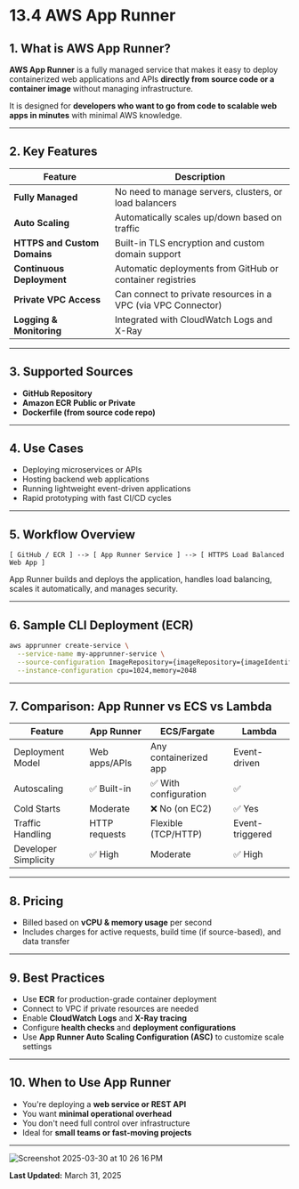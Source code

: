 
# 13.4 AWS App Runner

## 1. What is AWS App Runner?

**AWS App Runner** is a fully managed service that makes it easy to deploy containerized web applications and APIs **directly from source code or a container image** without managing infrastructure.

It is designed for **developers who want to go from code to scalable web apps in minutes** with minimal AWS knowledge.

---

## 2. Key Features

| Feature                        | Description                                                        |
|-------------------------------|--------------------------------------------------------------------|
| **Fully Managed**             | No need to manage servers, clusters, or load balancers              |
| **Auto Scaling**              | Automatically scales up/down based on traffic                       |
| **HTTPS and Custom Domains**  | Built-in TLS encryption and custom domain support                   |
| **Continuous Deployment**     | Automatic deployments from GitHub or container registries           |
| **Private VPC Access**        | Can connect to private resources in a VPC (via VPC Connector)       |
| **Logging & Monitoring**      | Integrated with CloudWatch Logs and X-Ray                           |

---

## 3. Supported Sources

- **GitHub Repository**
- **Amazon ECR Public or Private**
- **Dockerfile (from source code repo)**

---

## 4. Use Cases

- Deploying microservices or APIs
- Hosting backend web applications
- Running lightweight event-driven applications
- Rapid prototyping with fast CI/CD cycles

---

## 5. Workflow Overview

```
[ GitHub / ECR ] --> [ App Runner Service ] --> [ HTTPS Load Balanced Web App ]
```

App Runner builds and deploys the application, handles load balancing, scales it automatically, and manages security.

---

## 6. Sample CLI Deployment (ECR)

```bash
aws apprunner create-service \
  --service-name my-apprunner-service \
  --source-configuration ImageRepository={imageRepository={imageIdentifier=123456789012.dkr.ecr.us-west-2.amazonaws.com/my-app:latest, imageRepositoryType=ECR}} \
  --instance-configuration cpu=1024,memory=2048
```

---

## 7. Comparison: App Runner vs ECS vs Lambda

| Feature              | App Runner        | ECS/Fargate          | Lambda             |
|----------------------|-------------------|-----------------------|---------------------|
| Deployment Model     | Web apps/APIs     | Any containerized app | Event-driven        |
| Autoscaling          | ✅ Built-in       | ✅ With configuration | ✅                  |
| Cold Starts          | Moderate          | ❌ No (on EC2)         | ✅ Yes              |
| Traffic Handling     | HTTP requests     | Flexible (TCP/HTTP)   | Event-triggered     |
| Developer Simplicity | ✅ High           | Moderate              | ✅ High             |

---

## 8. Pricing

- Billed based on **vCPU & memory usage** per second
- Includes charges for active requests, build time (if source-based), and data transfer

---

## 9. Best Practices

- Use **ECR** for production-grade container deployment
- Connect to VPC if private resources are needed
- Enable **CloudWatch Logs** and **X-Ray tracing**
- Configure **health checks** and **deployment configurations**
- Use **App Runner Auto Scaling Configuration (ASC)** to customize scale settings

---

## 10. When to Use App Runner

- You're deploying a **web service or REST API**
- You want **minimal operational overhead**
- You don't need full control over infrastructure
- Ideal for **small teams or fast-moving projects**

---
![Screenshot 2025-03-30 at 10 26 16 PM](https://github.com/user-attachments/assets/85efe407-77cd-4e8d-98e4-5878ac4eec3d)


**Last Updated:** March 31, 2025
